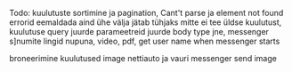 Todo:
kuulutuste sortimine ja pagination,
Cant't parse ja element not found errorid eemaldada aind ühe välja jätab tühjaks mitte ei tee üldse kuulutust,
kuulutuse query juurde parameetreid juurde body type jne,
messenger s]numite lingid nupuna,
video,
pdf,
get user name when messenger starts


broneerimine 
kuulutused image nettiauto ja vauri
messenger send image

